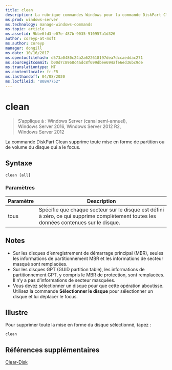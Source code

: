 ```yaml
---
title: clean
description: La rubrique commandes Windows pour la commande DiskPart Clean, qui supprime toutes les mises en forme des partitions et des volumes du disque avec le focus.
ms.prod: windows-server
ms.technology: manage-windows-commands
ms.topic: article
ms.assetid: 9bbe6fd3-e07e-487b-9035-910957a1d326
author: coreyp-at-msft
ms.author: coreyp
manager: dongill
ms.date: 10/16/2017
ms.openlocfilehash: d573a0480c24a2a622618197dea7dccaeddac271
ms.sourcegitcommit: b00d7c8968c4adc8f699dbee694afe6ed36bc9de
ms.translationtype: MT
ms.contentlocale: fr-FR
ms.lasthandoff: 04/08/2020
ms.locfileid: "80847752"
---
```

# <a name="clean"></a>clean

>S’applique à : Windows Server (canal semi-annuel), Windows Server 2016, Windows Server 2012 R2, Windows Server 2012

La commande DiskPart Clean supprime toute mise en forme de partition ou de volume du disque qui a le focus.

## <a name="syntax"></a>Syntaxe
```
clean [all]
```
### <a name="parameters"></a>Paramètres

| Paramètre |                                                        Description                                                        |
|-----------|---------------------------------------------------------------------------------------------------------------------------|
|    tous    | Spécifie que chaque secteur sur le disque est défini à zéro, ce qui supprime complètement toutes les données contenues sur le disque. |

## <a name="remarks"></a>Notes
- Sur les disques d’enregistrement de démarrage principal (MBR), seules les informations de partitionnement MBR et les informations de secteur masqué sont remplacées.
- Sur les disques GPT (GUID partition table), les informations de partitionnement GPT, y compris le MBR de protection, sont remplacées. Il n’y a pas d’informations de secteur masquées.
- Vous devez sélectionner un disque pour que cette opération aboutisse. Utilisez la commande **Sélectionner le disque** pour sélectionner un disque et lui déplacer le focus.

## <a name="examples"></a><a name=BKMK_examples></a>Illustre
  Pour supprimer toute la mise en forme du disque sélectionné, tapez :
  ```
  clean
  ```

## <a name="additional-references"></a>Références supplémentaires
[Clear-Disk](https://technet.microsoft.com/library/hh848661.aspx)
